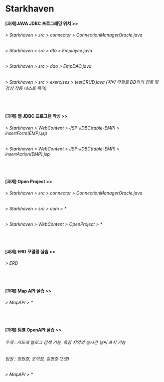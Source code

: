 # Starkhaven

#### [과제]JAVA JDBC 프로그래밍 위치 >>
###### > Starkhaven > src > connector > ConnectionManagerOracle.java
###### > Starkhaven > src > dto > Employee.java
###### > Starkhaven > src > dao > EmpDAO.java
###### > Starkhaven > src > exercises > testCRUD.java (자바 파일로 DB와의 연동 및 정상 작동 테스트 목적)
<br>

#### [과제] 웹 JDBC 프로그램 작성 >>
###### > Starkhaven > WebContent > JSP-JDBC(table-EMP) > insertForm(EMP).jsp
###### > Starkhaven > WebContent > JSP-JDBC(table-EMP) > insertAction(EMP).jsp
<br>

#### [과제] Open Project >>
###### > Starkhaven > src > connector > ConnectionManagerOracle.java
###### > Starkhaven > src > com > *
###### > Starkhaven > WebContent > OpenProject > *
<br>

#### [과제] ERD 모델링 실습 >>
###### > ERD
<br>

#### [과제] Map API 실습 >>
###### > MapAPI > *
<br>

#### [과제] 팀별 OpenAPI 실습 >>
###### 주제 : 지도에 블로그 검색 기능, 특정 지역의 실시간 날씨 표시 기능
###### 팀원 : 정원준, 조의정, 김명준 (3명)
###### > MapAPI > *
<br>
